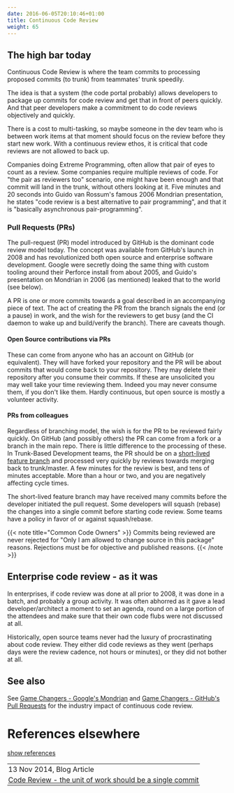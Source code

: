 ```yaml
---
date: 2016-06-05T20:10:46+01:00
title: Continuous Code Review 
weight: 65
---
```


## The high bar today

Continuous Code Review is where the team commits to processing proposed commits (to trunk) from teammates' trunk speedily. 

The idea is that a system (the code portal probably) allows developers to package up commits for code review and get 
that in front of peers quickly. And that peer developers make a commitment to do code reviews objectively and quickly. 

There is a cost to multi-tasking, so maybe someone in the dev team who is between work items at that moment should focus 
on the review before they start new work. With a continuous review ethos, it is critical that code reviews are not 
allowed to back up.

Companies doing Extreme Programming, often allow that pair of eyes to count as a review. Some companies require 
multiple reviews of code. For "the pair as reviewers too" scenario, one might have been enough and that commit will 
land in the trunk, without others looking at it. Five minutes and 20 seconds into Guido van Rossum's famous 2006 Mondrian 
presentation, he states "code review is a best alternative to pair programming", and that it is "basically 
asynchronous pair-programming".

### Pull Requests (PRs)

The pull-request (PR) model introduced by GitHub is the dominant code review model today. The concept was available 
from GitHub's launch in 2008 and has revolutionized both open source and enterprise software development. Google were
secretly doing the same thing with custom tooling around their Perforce install from about 2005, and Guido's
presentation on Mondrian in 2006 (as mentioned) leaked that to the world (see below).

A PR is one
or more commits towards a goal described in an accompanying piece of text. The act of creating the PR from the branch
signals the end (or a pause) in work, and the wish for the reviewers to get busy (and the CI daemon to wake up and 
build/verify the branch). There are caveats though.

#### Open Source contributions via PRs

These can come from anyone who has an account on GitHub (or equivalent). They will have forked your repository and the 
PR will be about commits that would come back to your repository. They may delete their repository after you consume
their commits. If these are unsolicited you may well
take your time reviewing them. Indeed you may never consume them, if you don't like them. Hardly continuous, but open
source is mostly a volunteer activity.

#### PRs from colleagues

Regardless of branching model, the wish is for the PR to be reviewed fairly quickly. On GitHub (and possibly others) the PR
can come from a fork or a branch in the main repo. There is little difference to the processing of these. In Trunk-Based 
Development teams, the PR should be on a [short-lived feature branch](/short-lived-feature-branches/) and processed very 
quickly by reviews towards merging back to trunk/master. A few minutes for the review is best, and tens of minutes 
acceptable. More than a hour or two, and you are negatively affecting cycle times.

The short-lived feature branch may have received many commits before the developer initiated the pull request. Some 
developers will squash (rebase) the changes into a single commit before starting code review. Some teams have a policy 
in favor of or against squash/rebase. 

{{< note title="Common Code Owners" >}}
Commits being reviewed are never rejected for "Only I am allowed to change source in this package" reasons. Rejections
must be for objective and published reasons.
{{< /note >}}

## Enterprise code review - as it was

In enterprises, if code review was done at all prior to 2008, it was done in a batch, and probably a group activity. 
It was often abhorred as it gave a lead developer/architect a moment to set an agenda, round on a large portion of the 
attendees and make sure that their own code flubs were not discussed at all.

Historically, open source teams never had the luxury of procrastinating about code review. They either did code reviews 
as they went (perhaps days were the review cadence, not hours or minutes), or they did not bother at all.

## See also

See [Game Changers - Google's Mondrian](/game-changers/index.html#google-s-internal-devops-2006-onwards) and 
[Game Changers - GitHub's Pull Requests](/game-changers/index.html#github-s-entire-platform-2008-onwards) for the industry impact of continuous code 
review.

# References elsewhere

<a id="showHideRefs" href="javascript:toggleRefs();">show references</a>

<div>
    <table style="border: 0; box-shadow: none">
        <tr>
            <td style="padding: 2px" valign="top">13 Nov 2014, Blog Article</td>
        </tr>
        <tr>
            <td style="border-top: 0px; padding: 2px" valign="top"><a href="http://paulhammant.com/2014/11/13/code-review-the-unit-of-work-should-be-a-single-commit/">Code Review - the unit of work should be a single commit</a></td>
        </tr>
    </table>
</div>
